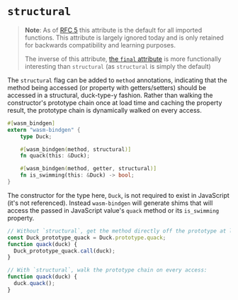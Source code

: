 # `structural`

> **Note**: As of [RFC 5] this attribute is the default for all imported
> functions. This attribute is largely ignored today and is only retained for
> backwards compatibility and learning purposes.
>
> The inverse of this attribute, [the `final`
> attribute](final.html) is more functionally interesting than
> `structural` (as `structural` is simply the default)

[RFC 5]: https://rustwasm.github.io/rfcs/005-structural-and-deref.html

The `structural` flag can be added to `method` annotations, indicating that the
method being accessed (or property with getters/setters) should be accessed in a
structural, duck-type-y fashion. Rather than walking the constructor's prototype
chain once at load time and caching the property result, the prototype chain is
dynamically walked on every access.

```rust
#[wasm_bindgen]
extern "wasm-bindgen" {
    type Duck;

    #[wasm_bindgen(method, structural)]
    fn quack(this: &Duck);

    #[wasm_bindgen(method, getter, structural)]
    fn is_swimming(this: &Duck) -> bool;
}
```

The constructor for the type here, `Duck`, is not required to exist in
JavaScript (it's not referenced).  Instead `wasm-bindgen` will generate shims
that will access the passed in JavaScript value's `quack` method or its
`is_swimming` property.

```js
// Without `structural`, get the method directly off the prototype at load time:
const Duck_prototype_quack = Duck.prototype.quack;
function quack(duck) {
  Duck_prototype_quack.call(duck);
}

// With `structural`, walk the prototype chain on every access:
function quack(duck) {
  duck.quack();
}
```
